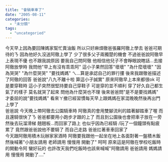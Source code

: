 ```yaml
---
title: "會騎車車了"
date: "2005-08-11"
categories: 
  - "未分類"
tags: 
  - "uncategoried"
---
```


今天早上因為要回陳媽家幫忙賣油飯 所以只好麻煩徹爸張羅阿徹上學去 爸爸可期待的ㄋ 因為他好久沒送阿徹上學了 少了很多父子兩獨楚的機會 不過爸爸說阿徹早上表現不優 也不跟我說原因 要我自己問阿徹 他相信他兒子不會睜眼說瞎話...去接阿徹放學時 我問他"早上有沒有乖乖阿" 這小子果然回答"壞壞" "為什麼壞壞" "因為哭哭" "為什麼哭哭" "要找媽媽" ㄟ...算是承認自己的罪行摟 後來我跟徹爸描述了阿徹的回答 爸爸說"八九不離十啦 算這小子誠實" 原來阿徹早上本來都很ok 可是要穿鞋時 這小子突然很堅持要自己穿鞋子 可是穿的並不順利 穿了好久自己都生氣了的樣子 莫名就哭了起來 問他為什麼哭也不理 後來爸爸問"是不是要找媽媽" 才委屈的說"要找媽媽" 看來ㄚ撤已經習慣每天早上跟媽媽在家混晚晚然後再出門上學了  
爸爸說 今天晚上帶阿徹去公園騎車時 阿徹真的會用雙腳流利的踏著腳踏車了喔 而且還騎很快了ㄋ 爸爸都要用小跑步才跟的上了 而且到公園後也會把車子放在一旁然後去玩溜滑梯 翹翹板...而回家了路上 也似乎因為已經騎 /玩了一個鐘頭有點疲累了 竟然跟爸爸說他不要騎了 而自己走路 爸爸扛著車車回家了  
今天跟阿徹用積木玩辦家家酒時 阿徹要我跟他一起坐在地上各面對著一盤積木飯 然後喊著"小朋友請用 老師請用 慢慢用 開動了" 呵呵 原來這是阿徹在學校吃飯時的開動令阿 蠻好玩的 也許改天我們吃飯時也該來喊喊"阿徹請用 爸爸請用 媽媽請用 慢慢用 開動了...."
